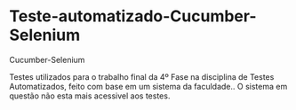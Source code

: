# Teste-automatizado-Cucumber-Selenium
Cucumber-Selenium

Testes utilizados para o trabalho final da 4º Fase na disciplina de Testes Automatizados, feito com base em um sistema da faculdade..
O sistema em questão não esta mais acessivel aos testes.
